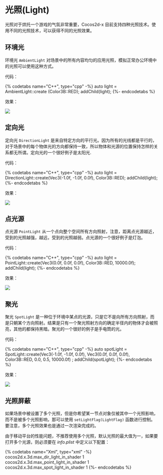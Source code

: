 # 光照(Light)

光照对于烘托一个游戏的气氛非常重要，Cocos2d-x 目前支持四种光照技术。使用不同的光照技术，可以获得不同的光照效果。

## 环境光

环境光 `AmbientLight` 对场景中的所有内容均匀的应用光照，模拟正常办公环境中的光照可以使用这种方式。

代码：

{% codetabs name="C++", type="cpp" -%}
auto light = AmbientLight::create (Color3B::RED);
addChild(light);
{%- endcodetabs %}

效果：

![](../../en/3d/3d-img/9_9_1.png)

## 定向光

定向光 `DirectionLight` 是来自特定方向的平行光。因为所有的光线都是平行的，对于场景中的每个物体光的方向都保持一致，所以物体和光源的位置保持怎样的关系都无所谓。定向光的一个很好例子是太阳光.

代码：

{% codetabs name="C++", type="cpp" -%}
auto light = DirectionLight::create(Vec3(-1.0f, -1.0f, 0.0f), Color3B::RED);
addChild(light);
{%- endcodetabs %}

效果：

![](../../en/3d/3d-img/9_9_2.png)

## 点光源

点光源 `PointLight` 从一个点向整个空间所有方向照射，注意，距离点光源越近，受到的光照越强，越远，受到的光照越弱。点光源的一个很好例子是灯泡。

代码：

{% codetabs name="C++", type="cpp" -%}
auto light = PointLight::create(Vec3(0.0f, 0.0f, 0.0f), Color3B::RED, 10000.0f);
addChild(light);
{%- endcodetabs %}

效果：

![](../../en/3d/3d-img/9_9_3.png)

## 聚光

聚光 `SpotLight` 是一种位于环境中某点的光源，只是它不是向所有方向照射，而是只朝某个方向照射。结果是只有一个聚光照射方向的确定半径内的物体才会被照亮，其他的都保持黑暗。聚光的一个很好的例子是手电筒的光。

代码：

{% codetabs name="C++", type="cpp" -%}
auto spotLight = SpotLight::create(Vec3(-1.0f, -1.0f, 0.0f), Vec3(0.0f, 0.0f, 0.0f),
Color3B::RED, 0.0, 0.5, 10000.0f) ;
addChild(spotLight);
{%- endcodetabs %}

效果：

![](../../en/3d/3d-img/9_9_4.png)

## 光照屏蔽

如果场景中被设置了多个光照，但是你希望某一节点对象仅被其中一个光照影响，而不是被多个光照影响，那可以使用 `setLightFlag(LightFlag)` 函数进行控制。要注意，多个光照效果也是通过一次渲染完成的。

由于移动平台的性能问题，不推荐使用多个光照，默认光照的最大值为一，如果要打开多个光源，则必须要在 _info.plist_ 中定义以下配置：

{% codetabs name="Xml", type="xml" -%}
<key> cocos2d.x.3d.max_dir_light_in_shader </key>
<integer> 1 </integer>
<key> cocos2d.x.3d.max_point_light_in_shader </key>
<integer> 1 </integer>
<key> cocos2d.x.3d.max_spot_light_in_shader </key>
<integer> 1 </integer>
{%- endcodetabs %}
